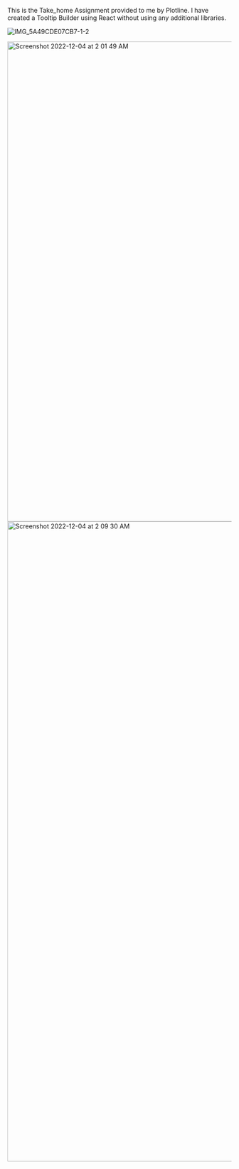 This is the Take_home Assignment provided to me by Plotline. I have created a Tooltip Builder using React without using any additional libraries.

![IMG_5A49CDE07CB7-1-2](https://user-images.githubusercontent.com/16193881/205460748-11369cc0-cd7c-4245-83e9-3f2c1fe3972e.jpeg)

<img width="1080" alt="Screenshot 2022-12-04 at 2 01 49 AM" src="https://user-images.githubusercontent.com/16193881/205460963-73ae1a12-85ed-4523-8de0-0a0ed6f1906c.png">
<img width="1440" alt="Screenshot 2022-12-04 at 2 09 30 AM" src="https://user-images.githubusercontent.com/16193881/205461402-18d6f486-1bce-4948-a0f7-958461d58a79.png">
